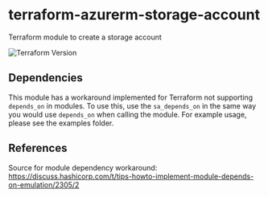 # terraform-azurerm-storage-account
Terraform module to create a storage account

![Terraform Version](https://img.shields.io/badge/Terraform-0.12.6-green.svg)

## Dependencies

This module has a workaround implemented for Terraform not supporting `depends_on` in modules. To use this, use the `sa_depends_on` in the same way you would use `depends_on` when calling the module.
For example usage, please see the examples folder.

## References

Source for module dependency workaround: https://discuss.hashicorp.com/t/tips-howto-implement-module-depends-on-emulation/2305/2

